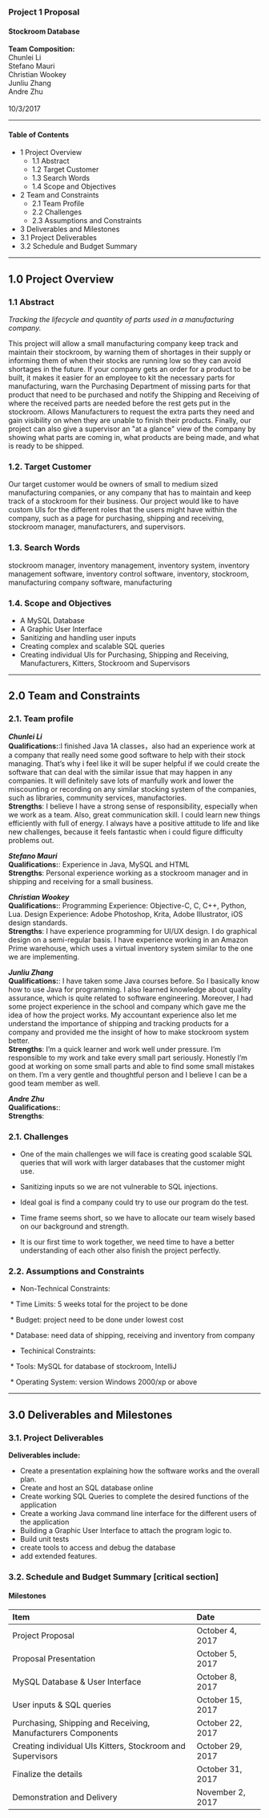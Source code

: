 
### Project 1 Proposal ###

#### Stockroom Database ####

__Team Composition:__<br>
Chunlei Li<br>
Stefano Mauri	<br>
Christian Wookey<br>
Junliu Zhang	<br>
Andre Zhu<br>
<br>
10/3/2017<br>

---

#### Table of Contents ####

* 1 Project Overview 
  * 1.1 Abstract
  * 1.2 Target Customer
  * 1.3 Search Words
  * 1.4 Scope and Objectives
* 2 Team and Constraints
  * 2.1 Team Profile
  * 2.2 Challenges
  * 2.3 Assumptions and Constraints
* 3 Deliverables and Milestones
 * 3.1 Project Deliverables
 * 3.2 Schedule and Budget Summary


---

## 1.0	Project Overview
### 1.1 Abstract


*Tracking the lifecycle and quantity of parts used in a manufacturing company.*

This project will allow a small manufacturing company keep track and maintain their stockroom, by warning them of shortages in their supply or informing them of when their stocks are running low so they can avoid shortages in the future. If your company gets an order for a product to be built, it makes it easier for an employee to kit the necessary parts for manufacturing, warn the Purchasing Department of missing parts for that product that need to be purchased and notify the Shipping and Receiving of where the received parts are needed before the rest gets put in the stockroom. Allows Manufacturers to request the extra parts they need and gain visibility on when they are unable to finish their products. Finally, our project can also give a supervisor an "at a glance" view of the company by showing what parts are coming in, what products are being made, and what is ready to be shipped.


### 1.2.	Target Customer 

Our target customer would be owners of small to medium sized manufacturing companies, or any company that has to maintain and keep track of a stockroom for their business. Our project would like to have custom UIs for the different roles that the users might have within the company, such as a page for purchasing, shipping and receiving, stockroom manager, manufacturers, and supervisors.

### 1.3.	Search Words 

stockroom manager, inventory management, inventory system, inventory management software, inventory control software, inventory, stockroom, manufacturing company software, manufacturing

### 1.4.	Scope and Objectives 

- A MySQL Database
- A Graphic User Interface
- Sanitizing and handling user inputs
- Creating complex and scalable SQL queries
- Creating individual UIs for Purchasing, Shipping and Receiving, Manufacturers, Kitters, Stockroom and Supervisors

---

## 2.0	Team and Constraints

### 2.1.	Team profile<br>

***Chunlei Li***<br>
**Qualifications:**:I finished Java 1A classes，also had an experience work at a company that really need some good software to help with their stock managing. That’s why i feel like it will be super helpful if we could create the software that can deal with the similar issue that may happen in any companies. It will definitely save lots of manfully work and lower the miscounting or recording on any similar stocking system of  the companies, such as libraries, community services, manufactories.
 <br>
**Strengths**: I believe I have a strong sense of responsibility, especially when we work as a team. Also, great communication skill. I could learn new things efficiently with full of energy. I always have a positive attitude to life and like new challenges, because it feels fantastic when i could figure difficulty problems out.
<br>

***Stefano Mauri***	<br>
**Qualifications:**: Experience in Java, MySQL and HTML<br>
**Strengths**: Personal experience working as a stockroom manager and in shipping and receiving for a small business.<br>

***Christian Wookey***<br>
**Qualifications:**: Programming Experience: Objective-C, C, C++, Python, Lua. Design Experience: Adobe Photoshop, Krita, Adobe Illustrator, iOS design standards.<br>
**Strengths**: I have experience programming for UI/UX design. I do graphical design on a semi-regular basis. I have experience working in an Amazon Prime warehouse, which uses a virtual inventory system similar to the one we are implementing.<br>

***Junliu Zhang***	<br>
**Qualifications:**: I have taken some Java courses before. So I basically know how to use Java for programming. I also learned knowledge about quality assurance, which is quite related to software engineering. Moreover, I had some project experience in the school and company which gave me the idea of how the project works. My accountant experience also let me understand the importance of shipping and tracking products for a company and provided me the insight of how to make  stockroom system better.<br>
**Strengths**: I’m a quick learner and work well under pressure. I’m responsible to my work and take every small part seriously. Honestly I’m good at working on some small parts and able to find some small mistakes on them. I’m a very gentle and thoughtful person and I believe I can be a good team member as well. <br>

***Andre Zhu***<br>
**Qualifications:**: <br>
**Strengths**: <br>


### 2.1.	Challenges

- One of the main challenges we will face is creating good scalable SQL queries that will work with larger databases that the customer might use.

- Sanitizing inputs so we are not vulnerable to SQL injections.

- Ideal goal is find a company could try to use our program do the test.

- Time frame seems short, so we have to allocate our team wisely based on our background and strength.

- It is our first time to work together, we need time to have a better understanding of each other also finish the project perfectly.


### 2.2.	Assumptions and Constraints

* Non-Technical Constraints:

  * Time Limits: 5 weeks total for the project to be done
  
  * Budget: project need to be done under lowest cost
  
  * Database: need data of shipping, receiving and inventory from company 

* Techinical Constraints:

  * Tools: MySQL for database of stockroom, IntelliJ
  
  * Operating System: version Windows 2000/xp or above


---

## 3.0	Deliverables and Milestones

### 3.1.	Project Deliverables 

__Deliverables include:__
*	Create a presentation explaining how the software works and the overall plan.
*	Create and host an SQL database online
*	Create working SQL Queries to complete the desired functions of the application
*	Create a working Java command line interface for the different users of the application
*	Building a Graphic User Interface to attach the program logic to.
*	Build unit tests
*	create tools to access and debug the database
*	add extended features.


### 3.2.	Schedule and Budget Summary [critical section]

#### Milestones

| Item                                      | Date             |
| :-----------------------------------------|:-----------------|
| Project Proposal                          | October 4, 2017  |
| Proposal Presentation                     | October 5, 2017  |
| MySQL Database & User Interface           | October 8, 2017  |
| User inputs & SQL queries                 | October 15, 2017 |
| Purchasing, Shipping and Receiving, Manufacturers Components | October 22, 2017 |
| Creating individual UIs Kitters, Stockroom and Supervisors   | October 29, 2017 |
| Finalize the details                      | October 31, 2017 | 
| Demonstration and Delivery                | November 2, 2017 |
